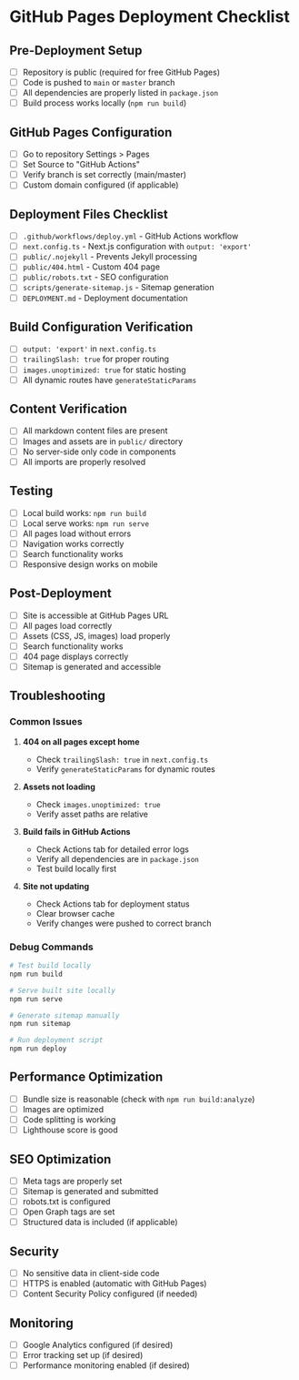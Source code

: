 # GitHub Pages Deployment Checklist

## Pre-Deployment Setup

- [ ] Repository is public (required for free GitHub Pages)
- [ ] Code is pushed to `main` or `master` branch
- [ ] All dependencies are properly listed in `package.json`
- [ ] Build process works locally (`npm run build`)

## GitHub Pages Configuration

- [ ] Go to repository Settings > Pages
- [ ] Set Source to "GitHub Actions"
- [ ] Verify branch is set correctly (main/master)
- [ ] Custom domain configured (if applicable)

## Deployment Files Checklist

- [ ] `.github/workflows/deploy.yml` - GitHub Actions workflow
- [ ] `next.config.ts` - Next.js configuration with `output: 'export'`
- [ ] `public/.nojekyll` - Prevents Jekyll processing
- [ ] `public/404.html` - Custom 404 page
- [ ] `public/robots.txt` - SEO configuration
- [ ] `scripts/generate-sitemap.js` - Sitemap generation
- [ ] `DEPLOYMENT.md` - Deployment documentation

## Build Configuration Verification

- [ ] `output: 'export'` in `next.config.ts`
- [ ] `trailingSlash: true` for proper routing
- [ ] `images.unoptimized: true` for static hosting
- [ ] All dynamic routes have `generateStaticParams`

## Content Verification

- [ ] All markdown content files are present
- [ ] Images and assets are in `public/` directory
- [ ] No server-side only code in components
- [ ] All imports are properly resolved

## Testing

- [ ] Local build works: `npm run build`
- [ ] Local serve works: `npm run serve`
- [ ] All pages load without errors
- [ ] Navigation works correctly
- [ ] Search functionality works
- [ ] Responsive design works on mobile

## Post-Deployment

- [ ] Site is accessible at GitHub Pages URL
- [ ] All pages load correctly
- [ ] Assets (CSS, JS, images) load properly
- [ ] Search functionality works
- [ ] 404 page displays correctly
- [ ] Sitemap is generated and accessible

## Troubleshooting

### Common Issues

1. **404 on all pages except home**
   - Check `trailingSlash: true` in `next.config.ts`
   - Verify `generateStaticParams` for dynamic routes

2. **Assets not loading**
   - Check `images.unoptimized: true`
   - Verify asset paths are relative

3. **Build fails in GitHub Actions**
   - Check Actions tab for detailed error logs
   - Verify all dependencies are in `package.json`
   - Test build locally first

4. **Site not updating**
   - Check Actions tab for deployment status
   - Clear browser cache
   - Verify changes were pushed to correct branch

### Debug Commands

```bash
# Test build locally
npm run build

# Serve built site locally
npm run serve

# Generate sitemap manually
npm run sitemap

# Run deployment script
npm run deploy
```

## Performance Optimization

- [ ] Bundle size is reasonable (check with `npm run build:analyze`)
- [ ] Images are optimized
- [ ] Code splitting is working
- [ ] Lighthouse score is good

## SEO Optimization

- [ ] Meta tags are properly set
- [ ] Sitemap is generated and submitted
- [ ] robots.txt is configured
- [ ] Open Graph tags are set
- [ ] Structured data is included (if applicable)

## Security

- [ ] No sensitive data in client-side code
- [ ] HTTPS is enabled (automatic with GitHub Pages)
- [ ] Content Security Policy configured (if needed)

## Monitoring

- [ ] Google Analytics configured (if desired)
- [ ] Error tracking set up (if desired)
- [ ] Performance monitoring enabled (if desired)